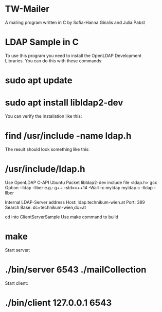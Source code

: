 # TW-Mailer
A mailing program written in C by Sofia-Hanna Ginalis and Julia Pabst

# LDAP Sample in C

To use this program you need to install the OpenLDAP Development Libraries.
You can do this with these commands: 
# sudo apt update
# sudo apt install libldap2-dev

You can verify the installation like this: 
# find /usr/include -name ldap.h
The result should look something like this:
# /usr/include/ldap.h

Use OpenLDAP C-API
Ubuntu Packet libldap2-dev
include file <ldap.h>
gcc Option -lldap -llber
e.g.: g++ -std=c++14 -Wall -o myldap myldap.c -lldap -llber

Internal LDAP-Server address
Host: ldap.technikum-wien.at
Port: 389
Search Base: dc=technikum-wien,dc=at

cd into ClientServerSample
Use make command to build
# make 
Start server: 
# ./bin/server 6543 ./mailCollection
Start client: 
# ./bin/client 127.0.0.1 6543

